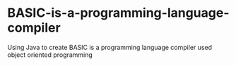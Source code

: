 # BASIC-is-a-programming-language-compiler
Using Java to create BASIC is a programming language compiler
used object oriented programming

